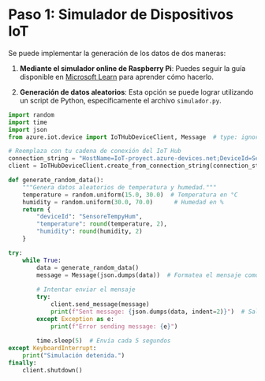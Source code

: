 # Paso 1: Simulador de Dispositivos IoT

Se puede implementar la generación de los datos de dos maneras:

1. **Mediante el simulador online de Raspberry Pi**: Puedes seguir la guía disponible en [Microsoft Learn](https://learn.microsoft.com/es-es/azure/iot-hub/raspberry-pi-get-started) para aprender cómo hacerlo.

2. **Generación de datos aleatorios**: Esta opción se puede lograr utilizando un script de Python, específicamente el archivo `simulador.py`.

```python
import random
import time
import json
from azure.iot.device import IoTHubDeviceClient, Message  # type: ignore

# Reemplaza con tu cadena de conexión del IoT Hub
connection_string = "HostName=IoT-proyect.azure-devices.net;DeviceId=SensoreTempyHum;......."
client = IoTHubDeviceClient.create_from_connection_string(connection_string)

def generate_random_data():
    """Genera datos aleatorios de temperatura y humedad."""
    temperature = random.uniform(15.0, 30.0)  # Temperatura en °C
    humidity = random.uniform(30.0, 70.0)      # Humedad en %
    return {
        "deviceId": "SensoreTempyHum",
        "temperature": round(temperature, 2),
        "humidity": round(humidity, 2)
    }

try:
    while True:
        data = generate_random_data()
        message = Message(json.dumps(data))  # Formatea el mensaje como JSON
        
        # Intentar enviar el mensaje
        try:
            client.send_message(message)
            print(f"Sent message: {json.dumps(data, indent=2)}")  # Salida formateada
        except Exception as e:
            print(f"Error sending message: {e}")
        
        time.sleep(5)  # Envía cada 5 segundos
except KeyboardInterrupt:
    print("Simulación detenida.")
finally:
    client.shutdown()
